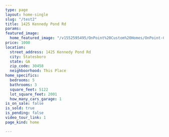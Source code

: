 ```yaml
---
type: page
layout: home-single
slug: "/test2"
title: 1425 Kennedy Pond Rd
params: 
featured_image:
  home_featured_image: "/v1552595495/OnPoint%20Custom%20Homes/OnPoint-Custom-Homes-00062-600x600.jpg"
price: 1000
location:
  street_address: 1425 Kennedy Pond Rd
  city: Statesboro
  state: GA
  zip_code: 30458
  neighboorhood: This Place
home_specifics:
  bedrooms: 5
  bathrooms: 3
  square_feet: 5122
  lot_square_feet: 2001
  how_many_cars_garage: 1
is_on_sale: false
is_sold: true
is_pending: false
video_tour_link: 1
page_kind: home

---
```

